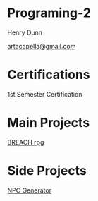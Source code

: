 # Programing-2

Henry Dunn

artacapella@gmail.com
<a href="artacapella@gmail.com"></a> 

# Certifications

1st Semester Certification


# Main Projects
[BREACH rpg](https://github.com/ArtAcapella/RPG_Group_Project)


# Side Projects
[NPC Generator](https://github.com/ArtAcapella/NPC_Generator)



 
